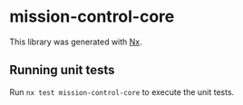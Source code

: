 # mission-control-core

This library was generated with [Nx](https://nx.dev).

## Running unit tests

Run `nx test mission-control-core` to execute the unit tests.
